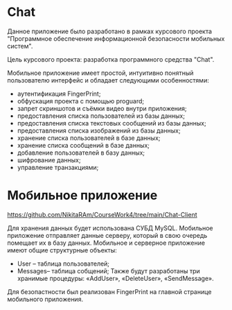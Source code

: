# Chat
Данное приложение было разработано в рамках курсового проекта "Программное обеспечение информационной безопасности мобильных систем".

Цель курсового проекта: разработка программного средства "Chat".

Мобильное приложение имеет простой, интуитивно понятный пользователю интерфейс и обладает следующими особенностями:

+ аутентификация FingerPrint;
+ обфускация проекта с помощью proguard;
+ запрет скриншотов и съёмки видео внутри приложения;
+ предоставления списка пользователей из базы данных;
+ предоставления списка текстовых сообщений из базы данных;
+ предоставления списка изображений из базы данных;
+ хранение списка пользователей в базе данных;
+ хранение списка сообщений в базе данных;
+ добавление пользователей в базу данных;
+ шифрование данных;
+ управление транзакциями;

# Мобильное приложение
https://github.com/NikitaRAm/CourseWork4/tree/main/Chat-Client

Для хранения данных будет использована СУБД MySQL. Мобильное приложение отправляет данные серверу, который в свою очередь помещает их в базу данных.
Мобильное и серверное приложение имеют общие структурные объекты:
+ User – таблица пользователей;
+ Messages– таблица собщений;
Также будут разработаны три хранимые процедуры: «AddUser», «DeleteUser»,
«SendMessage».

Для безопастности был реализован FingerPrint на главной странице мобильного приложения.
